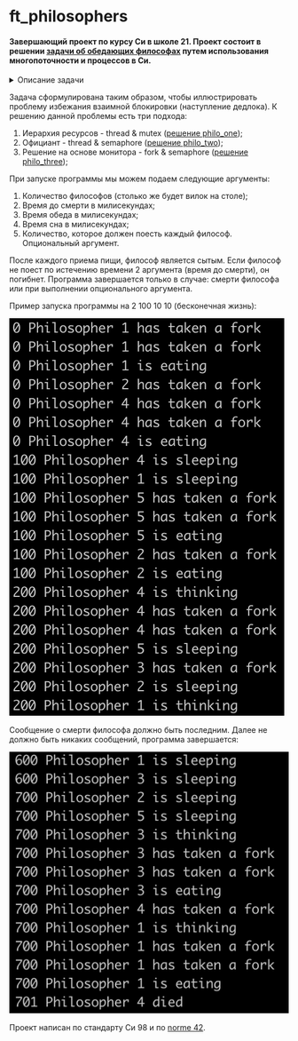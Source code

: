 # ft_philosophers

#### Завершающий проект по курсу Си в школе 21. Проект состоит в решении [задачи об обедающих философах](https://ru.wikipedia.org/wiki/%D0%97%D0%B0%D0%B4%D0%B0%D1%87%D0%B0_%D0%BE%D0%B1_%D0%BE%D0%B1%D0%B5%D0%B4%D0%B0%D1%8E%D1%89%D0%B8%D1%85_%D1%84%D0%B8%D0%BB%D0%BE%D1%81%D0%BE%D1%84%D0%B0%D1%85 "Ссылка") путем использования многопоточности и процессов в Си.

<details>
<summary>Описание задачи</summary>
Пять безмолвных философов сидят вокруг круглого стола, перед каждым философом стоит тарелка спагетти. Вилки лежат на столе между каждой парой ближайших философов.
Каждый философ может либо есть, либо размышлять. Приём пищи не ограничен количеством оставшихся спагетти — подразумевается бесконечный запас. Тем не менее, философ может есть только тогда, когда держит две вилки — взятую справа и слева (альтернативная формулировка проблемы подразумевает миски с рисом и палочки для еды вместо тарелок со спагетти и вилок).
Каждый философ может взять ближайшую вилку (если она доступна) или положить — если он уже держит её. Взятие каждой вилки и возвращение её на стол являются раздельными действиями, которые должны выполняться одно за другим.
Вопрос задачи заключается в том, чтобы разработать модель поведения (параллельный алгоритм), при котором ни один из философов не будет голодать, то есть будет вечно чередовать приём пищи и размышления.
</details>

Задача сформулирована таким образом, чтобы иллюстрировать проблему избежания взаимной блокировки (наступление дедлока).  К решению данной проблемы есть три подхода: 
1. Иерархия ресурсов - thread & mutex ([решение philo_one](https://github.com/atomatoe/ft_philosophers/tree/master/philo_one "Ссылка"));
2. Официант - thread & semaphore ([решение philo_two](https://github.com/atomatoe/ft_philosophers/tree/master/philo_two "Ссылка"));
3. Решение на основе монитора - fork & semaphore ([решение philo_three](https://github.com/atomatoe/ft_philosophers/tree/master/philo_three "Ссылка"));

При запуске программы мы можем подаем следующие аргументы:
1. Количество философов (столько же будет вилок на столе);
2. Время до смерти в милисекундах;
3. Время обеда в милисекундах;
4. Время сна в милисекундах;
5. Количество, которое должен поесть каждый философ. Опциональный аргумент.

После каждого приема пищи, философ является сытым. Если философ не поест по истечению времени 2 аргумента (время до смерти), он погибнет. Программа завершается только в случае: смерти философа или при выполнении опционального аргумента.

Пример запуска программы на 2 100 10 10 (бесконечная жизнь):

![Screen](https://raw.githubusercontent.com/atomatoe/ft_philosophers/master/screenshot/screen1.png?token=ARB66CFF46RJMQSXD73LE2TALIVHC)

Сообщение о смерти философа должно быть последним. Далее не должно быть никаких сообщений, программа завершается:

![Screen](https://raw.githubusercontent.com/atomatoe/ft_philosophers/master/screenshot/screen2.png?token=ARB66CAQ7USN54I44Y3NHA3ALIWGE)

Проект написан по стандарту Си 98 и по [norme 42](https://github.com/andreevgy/42-norme-ru "Ссылка").
